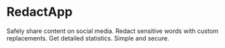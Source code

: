 # RedactApp
 Safely share content on social media. Redact sensitive words with custom replacements. Get detailed statistics. Simple and secure.

